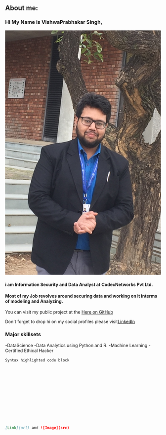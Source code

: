 ## About me:


### Hi My Name is VishwaPrabhakar Singh,
![Image](https://github.com/VishwaPrabhakar/vishwa.github.io/blob/master/IMG_5439.JPG)
#### i am Information Security and Data Analyst at CodecNetworks Pvt Ltd. 
#### Most of my Job revolves around securing data and working on it interms of modeling and Analyzing.
You can visit my public project at the [Here on GitHub](https://github.com/VishwaPrabhakar)

Don't forget to drop hi on my social profiles please visit[LinkedIn](https://www.linkedin.com/in/vishwaprabhakar/) 

### Major skillsets

-DataScience
-Data Analytics using Python and R.
-Machine Learning
-Certified Ethical Hacker 
```markdown
Syntax highlighted code block












[Link](url) and ![Image](src)
```

